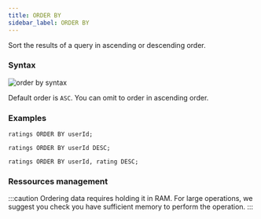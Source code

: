 ```yaml
---
title: ORDER BY
sidebar_label: ORDER BY
---
```


Sort the results of a query in ascending or descending order.

### Syntax

![order by syntax](/img/doc/diagrams/orderBy.svg)

Default order is `ASC`. You can omit to order in ascending order.

### Examples

```questdb-sql title="Omitting ASC will default to ascending order"
ratings ORDER BY userId;
```

```questdb-sql title="Ordering in descending order"
ratings ORDER BY userId DESC;
```

```questdb-sql title="Multi-level ordering"
ratings ORDER BY userId, rating DESC;
```

### Ressources management

:::caution
Ordering data requires holding it in RAM. For large operations, we
suggest you check you have sufficient memory to perform the operation.
:::
